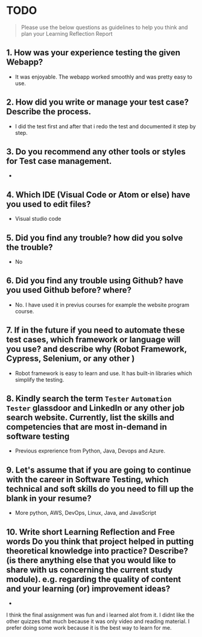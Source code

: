 
# TODO

> Please use the below questions as guidelines to help you think and plan your Learning Reflection Report

## 1. How was your experience testing the given Webapp?
- 
     It was enjoyable. The webapp worked smoothly and was pretty easy to use.

## 2. How did you write or manage your test case? Describe the process.
- 
    I did the test first and after that i redo the test and documented it step by step.

## 3. Do you recommend any other tools or styles for Test case management. 
 -     


## 4. Which IDE (Visual Code or Atom or else) have you used to edit files?
- 
    Visual studio code

     
## 5. Did you find any trouble? how did you solve the trouble?
-
    No

## 6. Did you find any trouble using Github? have you used Github before? where?
-
    No. I have used it in previus courses for example the website program course.

      

## 7. If in the future if you need to automate these test cases, which framework or language will you use? and describe why (Robot Framework, Cypress, Selenium, or any other )
- 
    Robot framework is easy to learn and use. It has built-in libraries which simplify the testing.


## 8. Kindly search the term `Tester` `Automation Tester` glassdoor and LinkedIn or any other job search website. Currently, list the skills and competencies that are most in-demand in software testing
- 
    Previous exprerience from Python, Java, Devops and Azure.


## 9. **Let's assume** that if you are going to continue with the career in Software Testing, which technical and soft skills do you need to fill up the blank in your resume?
- 
    More python, AWS, DevOps, Linux, Java, and JavaScript



## 10. Write short Learning Reflection and  Free words Do you think that project helped in putting theoretical knowledge into practice? Describe? (is there anything else that you would like to share with us concerning the current study module). e.g. regarding the quality of content and your learning (or) improvement ideas? 
-

I think the final assignment was fun and i learned alot from it. I didnt like the other quizzes that much because it was only video and reading material. I prefer doing 
some work because it is the best way to learn for me.


 





